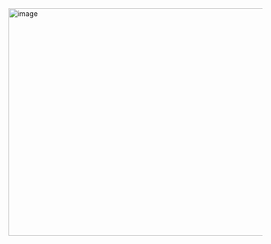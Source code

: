 <img width="654" height="452" alt="image" src="https://github.com/user-attachments/assets/41eebf22-a21d-42df-9090-54bd7f3b3187" />
